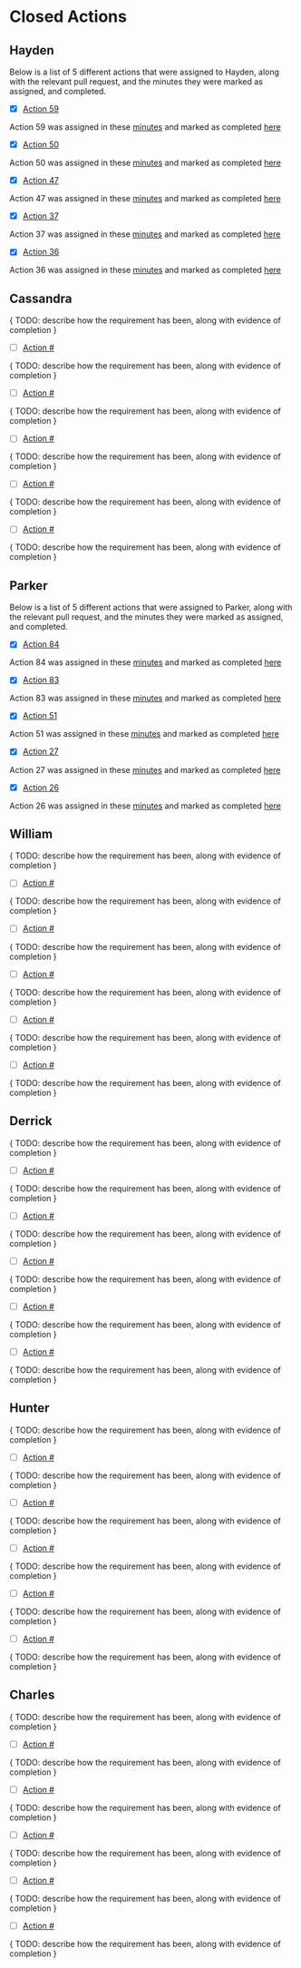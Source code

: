 # Closed Actions

## Hayden

Below is a list of 5 different actions that were assigned to Hayden, along with the relevant pull request, and the minutes they were marked as assigned, and completed.

- [x] [Action 59](https://github.com/DryCreations/pdfproject/pull/46)

Action 59 was assigned in these [minutes](../planning/minutes/4-8-2021.md) and marked as completed [here](../planning/minutes/4-15-2021.md)

- [x] [Action 50](https://github.com/DryCreations/pdfproject/pull/40)

Action 50 was assigned in these [minutes](../planning/minutes/4-1-2021.md) and marked as completed [here](../planning/minutes/4-8-2021.md)

- [x] [Action 47](https://github.com/DryCreations/pdfproject/pull/39)

Action 47 was assigned in these [minutes](../planning/minutes/4-1-2021.md) and marked as completed [here](../planning/minutes/4-8-2021.md)

- [x] [Action 37](https://github.com/DryCreations/pdfproject/pull/33)

Action 37 was assigned in these [minutes](../planning/minutes/3-25-2021.md) and marked as completed [here](../planning/minutes/4-1-2021.md)

- [x] [Action 36](https://github.com/DryCreations/pdfproject/pull/32)

Action 36 was assigned in these [minutes](../planning/minutes/3-25-2021.md) and marked as completed [here](../planning/minutes/4-1-2021.md)

## Cassandra

{ TODO: describe how the requirement has been, along with evidence of completion }

- [ ] [Action #]()

{ TODO: describe how the requirement has been, along with evidence of completion }

- [ ] [Action #]()

{ TODO: describe how the requirement has been, along with evidence of completion }

- [ ] [Action #]()

{ TODO: describe how the requirement has been, along with evidence of completion }

- [ ] [Action #]()

{ TODO: describe how the requirement has been, along with evidence of completion }

- [ ] [Action #]()

{ TODO: describe how the requirement has been, along with evidence of completion }

## Parker

Below is a list of 5 different actions that were assigned to Parker, along with the relevant pull request, and the minutes they were marked as assigned, and completed.

- [x] [Action 84](https://github.com/DryCreations/pdfproject/pull/61)

Action 84 was assigned in these [minutes](https://github.com/DryCreations/pdfproject/blob/main/planning/minutes/4-15-2021.md) and marked as completed [here](https://github.com/DryCreations/pdfproject/blob/main/planning/minutes/4-22-2021.md)

- [x] [Action 83](https://github.com/DryCreations/pdfproject/pull/59)

Action 83 was assigned in these [minutes](https://github.com/DryCreations/pdfproject/blob/main/planning/minutes/4-15-2021.md) and marked as completed [here](https://github.com/DryCreations/pdfproject/blob/main/planning/minutes/4-22-2021.md)

- [x] [Action 51](https://github.com/DryCreations/pdfproject/pull/68)

Action 51 was assigned in these [minutes](https://github.com/DryCreations/pdfproject/blob/main/planning/minutes/4-1-2021.md) and marked as completed [here](https://github.com/DryCreations/pdfproject/blob/main/planning/minutes/4-8-2021.md)

- [x] [Action 27](https://github.com/DryCreations/pdfproject/pull/26)

Action 27 was assigned in these [minutes](https://github.com/DryCreations/pdfproject/blob/main/planning/minutes/3-18-2021.md) and marked as completed [here](https://github.com/DryCreations/pdfproject/blob/main/planning/minutes/3-25-2021.md)

- [x] [Action 26](https://github.com/DryCreations/pdfproject/pull/26)

Action 26 was assigned in these [minutes](https://github.com/DryCreations/pdfproject/blob/main/planning/minutes/3-18-2021.md) and marked as completed [here](https://github.com/DryCreations/pdfproject/blob/main/planning/minutes/3-25-2021.md)

## William

{ TODO: describe how the requirement has been, along with evidence of completion }

- [ ] [Action #]()

{ TODO: describe how the requirement has been, along with evidence of completion }

- [ ] [Action #]()

{ TODO: describe how the requirement has been, along with evidence of completion }

- [ ] [Action #]()

{ TODO: describe how the requirement has been, along with evidence of completion }

- [ ] [Action #]()

{ TODO: describe how the requirement has been, along with evidence of completion }

- [ ] [Action #]()

{ TODO: describe how the requirement has been, along with evidence of completion }

## Derrick

{ TODO: describe how the requirement has been, along with evidence of completion }

- [ ] [Action #]()

{ TODO: describe how the requirement has been, along with evidence of completion }

- [ ] [Action #]()

{ TODO: describe how the requirement has been, along with evidence of completion }

- [ ] [Action #]()

{ TODO: describe how the requirement has been, along with evidence of completion }

- [ ] [Action #]()

{ TODO: describe how the requirement has been, along with evidence of completion }

- [ ] [Action #]()

{ TODO: describe how the requirement has been, along with evidence of completion }

## Hunter

{ TODO: describe how the requirement has been, along with evidence of completion }

- [ ] [Action #]()

{ TODO: describe how the requirement has been, along with evidence of completion }

- [ ] [Action #]()

{ TODO: describe how the requirement has been, along with evidence of completion }

- [ ] [Action #]()

{ TODO: describe how the requirement has been, along with evidence of completion }

- [ ] [Action #]()

{ TODO: describe how the requirement has been, along with evidence of completion }

- [ ] [Action #]()

{ TODO: describe how the requirement has been, along with evidence of completion }

## Charles

{ TODO: describe how the requirement has been, along with evidence of completion }

- [ ] [Action #]()

{ TODO: describe how the requirement has been, along with evidence of completion }

- [ ] [Action #]()

{ TODO: describe how the requirement has been, along with evidence of completion }

- [ ] [Action #]()

{ TODO: describe how the requirement has been, along with evidence of completion }

- [ ] [Action #]()

{ TODO: describe how the requirement has been, along with evidence of completion }

- [ ] [Action #]()

{ TODO: describe how the requirement has been, along with evidence of completion }
